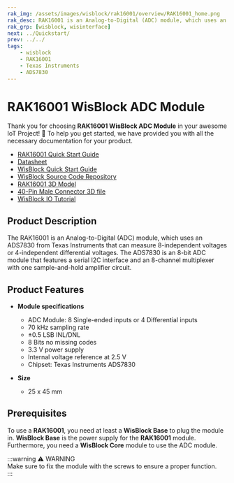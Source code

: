 ```yaml
---
rak_img: /assets/images/wisblock/rak16001/overview/RAK16001_home.png
rak_desc: RAK16001 is an Analog-to-Digital (ADC) module, which uses an ADS7830 from Texas Instruments that can measure 8-independent voltages or 4-independent differential voltages. The ADS7830 is an 8-bit ADC module that features a serial I2C interface and an 8-channel multiplexer.
rak_grp: [wisblock, wisinterface]
next: ../Quickstart/
prev: ../../
tags:
    - wisblock
    - RAK16001
    - Texas Instruments
    - ADS7830
---
```



# RAK16001 WisBlock ADC Module

Thank you for choosing **RAK16001 WisBlock ADC Module** in your awesome IoT Project! 🎉 To help you get started, we have provided you with all the necessary documentation for your product.

* [RAK16001 Quick Start Guide](../Quickstart/)
* [Datasheet](../Datasheet/)
* <a href="../../Quickstart/" target="_blank">WisBlock Quick Start Guide</a>
* [WisBlock Source Code Repository](https://github.com/RAKWireless/WisBlock/)
* [RAK16001 3D Model](https://downloads.rakwireless.com/3D_File/WisBlock/3D_RAK16001.stp)
* [40-Pin Male Connector 3D file](https://downloads.rakwireless.com/3D_File/Accessory/WisConnector/M40S1003K6M.stp)
* [WisBlock IO Tutorial](https://docs.rakwireless.com/Knowledge-Hub/Learn/WisBlock-IO-Tutorial/)

## Product Description

The RAK16001 is an Analog-to-Digital (ADC) module, which uses an ADS7830 from Texas Instruments that can measure 8-independent voltages or 4-independent differential voltages. The ADS7830 is an 8-bit ADC module that features a serial I2C interface and an 8-channel multiplexer with one sample-and-hold amplifier circuit.

## Product Features

* **Module specifications**
    * ADC Module: 8 Single-ended inputs or 4 Differential inputs
    * 70&nbsp;kHz sampling rate
    * ±0.5&nbsp;LSB INL/DNL
    * 8 Bits no missing codes
    * 3.3&nbsp;V power supply
    * Internal voltage reference at 2.5&nbsp;V
    * Chipset: Texas Instruments ADS7830

* **Size**
    * 25 x 45&nbsp;mm

## Prerequisites

To use a **RAK16001**, you need at least a **WisBlock Base** to plug the module in. **WisBlock Base** is the power supply for the **RAK16001** module. Furthermore, you need a **WisBlock Core** module to use the ADC module.

:::warning ⚠️ WARNING    
Make sure to fix the module with the screws to ensure a proper function.    
:::